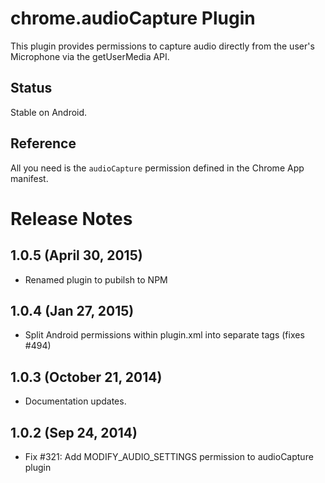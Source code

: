 # chrome.audioCapture Plugin

This plugin provides permissions to capture audio directly from the user's Microphone via the getUserMedia API.

## Status

Stable on Android.

## Reference

All you need is the `audioCapture` permission defined in the Chrome App manifest.

# Release Notes

## 1.0.5 (April 30, 2015)
- Renamed plugin to pubilsh to NPM

## 1.0.4 (Jan 27, 2015)
* Split Android permissions within plugin.xml into separate tags (fixes #494)

## 1.0.3 (October 21, 2014)
- Documentation updates.

## 1.0.2 (Sep 24, 2014)
* Fix #321: Add MODIFY_AUDIO_SETTINGS permission to audioCapture plugin
